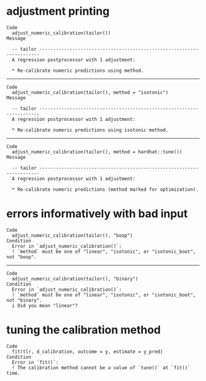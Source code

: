 # adjustment printing

    Code
      adjust_numeric_calibration(tailor())
    Message
      
      -- tailor ----------------------------------------------------------------------
      A regression postprocessor with 1 adjustment:
      
      * Re-calibrate numeric predictions using method.

---

    Code
      adjust_numeric_calibration(tailor(), method = "isotonic")
    Message
      
      -- tailor ----------------------------------------------------------------------
      A regression postprocessor with 1 adjustment:
      
      * Re-calibrate numeric predictions using isotonic method.

---

    Code
      adjust_numeric_calibration(tailor(), method = hardhat::tune())
    Message
      
      -- tailor ----------------------------------------------------------------------
      A regression postprocessor with 1 adjustment:
      
      * Re-calibrate numeric predictions (method marked for optimization).

# errors informatively with bad input

    Code
      adjust_numeric_calibration(tailor(), "boop")
    Condition
      Error in `adjust_numeric_calibration()`:
      ! `method` must be one of "linear", "isotonic", or "isotonic_boot", not "boop".

---

    Code
      adjust_numeric_calibration(tailor(), "binary")
    Condition
      Error in `adjust_numeric_calibration()`:
      ! `method` must be one of "linear", "isotonic", or "isotonic_boot", not "binary".
      i Did you mean "linear"?

# tuning the calibration method

    Code
      fit(tlr, d_calibration, outcome = y, estimate = y_pred)
    Condition
      Error in `fit()`:
      ! The calibration method cannot be a value of `tune()` at `fit()` time.

